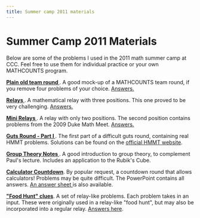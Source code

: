 ```yaml
---
title: Summer camp 2011 materials
---
```


Summer Camp 2011 Materials
==========================

<p>
Below are some of the problems I used in the 2011 math summer camp at CCC.  Feel free to use them for individual practice or your own MATHCOUNTS program.
</p>

<p>
<b><a href="/camp2011/PlainOldContestDay2noanswers.doc"> Plain old team round </a></b>.  A good mock-up of a MATHCOUNTS team round, if you remove four problems of your choice.  <a href="/camp2011/PlainOldContestDay2.doc">Answers.</a>
</p>

<p>
<b><a href="/camp2011/Mass Relay na.docx">Relays </a></b>.  A mathematical relay with three positions.  This one proved to be very challenging.  <a href="/camp2011/Mass Relay.docx">Answers.</a>
</p>

<p>
<b><a href="/camp2011/Mini Relay no answers.docx"> Mini Relays </a></b>.  A relay with only two positions.  The second position contains problems from the 2009 Duke Math Meet.  <a href="/camp2011/Mini Relay.docx">Answers.</a>
</p>

<p>
<b><a href="/camp2011/Guts part 1.docx"> Guts Round - Part I </a></b>.  The first part of a difficult guts round, containing real HMMT problems.  Solutions can be found on the <a href="http://web.mit.edu/hmmt/www/datafiles/solutions/" target="_blank">official HMMT website</a>. 
</p>

<p>
<b><a href="http://dogschool.tripod.com" target="_blank"> Group Theory Notes </a></b>.  A good introduction to group theory, to complement Paul's lecture.  Includes an application to the Rubik's Cube.
</p>

<p>
<b><a href="/camp2011/Countdown++.pptx" target="_blank"> Calculator Countdown</a></b>.  By popular request, a countdown round that allows calculators!  Problems may be quite difficult.  The PowerPoint contains all answers.  <a href="/camp2011/Countdown++ Answers.docx" target="_blank"> An answer sheet </a> is also available.
</p>

<p>
<b><a href="/camp2011/Food Hunt Clues na.docx" target="_blank"> "Food Hunt" clues</a></b>.  A set of relay-like problems.  Each problem takes in an input.  These were originally used in a relay-like "food hunt", but may also be incorporated into a regular relay.  <a href="/camp2011/Food Hunt Clues.docx"> Answers here</a>.
</p>
